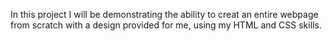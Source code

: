 In this project I will be demonstrating the ability to creat an entire webpage from scratch with a design provided for me, using my HTML and CSS skills.